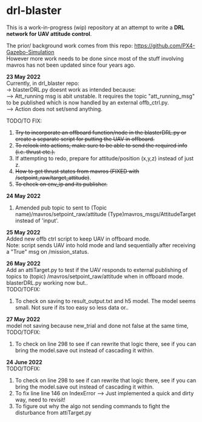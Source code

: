 # drl-blaster
This is a work-in-progress (wip) repository at an attempt to write a **DRL network for UAV attitude control**.  

The prior/ background work comes from this repo: https://github.com/PX4-Gazebo-Simulation  
However more work needs to be done since most of the stuff involving mavros has not been updated since four years ago.  

**23 May 2022**  
Currently, in drl_blaster repo:  
-> blasterDRL.py doesnt work as intended because:  
--> Att_running msg is abit unstable. It requires the topic "att_running_msg" to be published which is now handled by an external offb_ctrl.py.   
--> Action does not set/send anything.  

TODO/TO FIX:  
1) ~~Try to incorporate an offboard function/node in the blasterDRL.py or create a separate script for putting the UAV in offboard.~~  
2) ~~To relook into actions, make sure to be able to send the required info (i.e. thrust etc.).~~  
3) If attempting to redo, prepare for attitude/position (x,y,z) instead of just z.  
4) ~~How to get thrust states from mavros (FIXED with /setpoint_raw/target_attitude)~~.  
5) ~~To check on env_ip and its publisher.~~  


**24 May 2022**  
1) Amended pub topic to sent to (Topic name)/mavros/setpoint_raw/attitude (Type)mavros_msgs/AttitudeTarget instead of 'input'.  


**25 May 2022**  
Added new offb ctrl script to keep UAV in offboard mode.  
Note: script sends UAV into hold mode and land sequentially after receiving a "True" msg on /mission_status.  

**26 May 2022**  
Add an attiTarget.py to test if the UAV responds to external publishing of topics to (topic) /mavros/setpoint_raw/attitude when in offboard mode.  
blasterDRL.py working now but..  
TODO/TOFIX:  
1) To check on saving to result_output.txt and h5 model. The model seems small. Not sure if its too easy so less data or..  

**27 May 2022**  
model not saving because new_trial and done not false at the same time,  
TODO/TOFIX:  
1) To check on line 298 to see if can rewrite that logic there, see if you can bring the model.save out instead of cascading it within.  

**24 June 2022**  
TODO/TOFIX:  
1) To check on line 298 to see if can rewrite that logic there, see if you can bring the model.save out instead of cascading it within.  
2) To fix line line 146 on IndexError  --> Just implemented a quick and dirty way, need to revisit!  
3) To figure out why the algo not sending commands to fight the disturbance from attiTarget.py  


